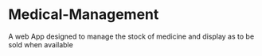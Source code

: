 # Medical-Management
A web App designed to manage the stock of medicine and display as to be sold when available 
